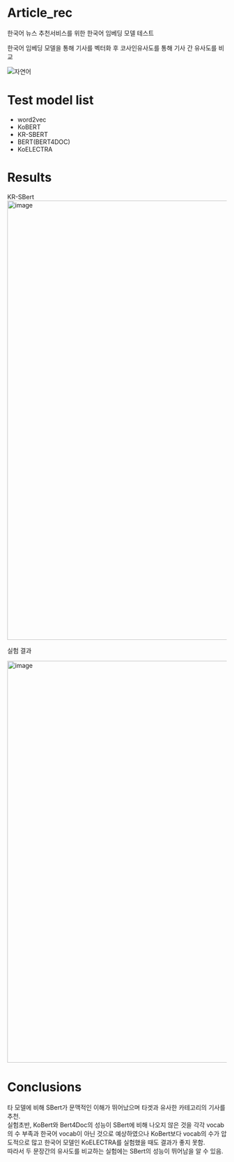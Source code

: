 # Article_rec

한국어 뉴스 추천서비스를 위한 한국어 임베딩 모델 테스트

한국어 임베딩 모델을 통해 기사를 벡터화 후 코사인유사도를 통해 기사 간 유사도를 비교

![자연어](https://user-images.githubusercontent.com/76480887/222945500-9ab0d330-4274-4dc0-88b4-f8c2ce8bff3b.png)

# Test model list
* word2vec
* KoBERT
* KR-SBERT
* BERT(BERT4DOC)
* KoELECTRA

# Results

KR-SBert
<img width="1006" alt="image" src="https://user-images.githubusercontent.com/76480887/221086285-c0911e90-d741-4491-81e5-82901d337ac2.png">


실험 결과

<img width="920" alt="image" src="https://user-images.githubusercontent.com/76480887/220229128-dfffe0db-89fd-42d1-bebb-9818050ad90a.png">

# Conclusions

타 모델에 비해 SBert가 문맥적인 이해가 뛰어났으며 타겟과 유사한 카테고리의 기사를 추천.  
실험초반, KoBert와 Bert4Doc의 성능이 SBert에 비해 나오지 않은 것을 각각 vocab의 수 부족과 한국어 vocab이 아닌 것으로 예상하였으나 
KoBert보다 vocab의 수가 압도적으로 많고 한국어 모델인 KoELECTRA를 실험했을 때도 결과가 좋지 못함.  
따라서 두 문장간의 유사도를 비교하는 실험에는 SBert의 성능이 뛰어남을 알 수 있음.
